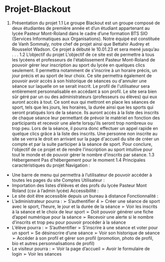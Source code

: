 # Projet-Blackout

1. Présentation du projet
1.1 Le groupe
Blackout est un groupe composé de deux étudiantes de première année et d’un étudiant
appartenant au lycée Pasteur Mont-Roland dans le cadre d’une formation BTS SIO (Services
Informatiques aux Organisations). Notre équipé est constituée de Vanh Sommaly, notre chef
de projet ainsi que Bettahir Audrey et Rousselot Wadson. Ce projet à débuté le 10.01.23 et
sera mené jusqu’au . . .
1.2 L’objectif du projet
L'objectif de ce site est de permettre à tous les lycéens et professeurs de l'établissement
Pasteur Mont-Roland de pouvoir gérer leur inscription au sport du lycée en quelques clics
seulement.
Il permettra notamment de s'inscrire à un horaire précis, un jour précis et au sport de leur
choix. Ce site permettra également de pouvoir avoir accès à son historique de séances ou
d'annuler une séance sur laquelle on se serait inscrit. Le profil de l'utilisateur sera
entièrement personnalisable en accédant à son profil.
Le site sera bien sûr géré par un ou des administrateurs (professeurs ou élèves) qui eux
auront accès à tout.
Ce sont eux qui mettront en place les séances de sport, tels que les jours, les horaires, la
durée ainsi que les sports qui seront pratiqués lors de la séance.
Ils auront accès à la liste des inscrits de chaque séance leur permettant de prévoir le
matériel en fonction des participants et recevoir une alerte lorsqu'ils seront trop nombreux
ou trop peu. Lors de la séance, il pourra donc effectuer un appel rapide en quelque clics
grâce à la liste des inscrits.
Une personne non inscrite au site se verra le droit en arrivant sur la page d'accueil du site de
créer un compte et par la suite participer à la séance de sport.
Pour conclure, l'objectif de ce projet et de rendre l'inscription au sport intuitive pour tout le
monde et de pouvoir gérer le nombre d'inscrits par séance.
1.3 Hébergement
Pas d’hébergement pour le moment
1.4 Principales caractéristiques du projet
Navigation :
- Une barre de menu qui permettra à l’utilisateur de pouvoir accéder à toutes les
pages du site
Comptes Utilisateur :
- Importation des listes d’élèves et des profs du lycée Pasteur Mont Roland (csv à
l’admin lycée)
Accessibilité :
- Le site doit être accessible depuis un bureau à distance
Fonctionnalité :
- L’administrateur pourra :
➢ S’authentifier
4
➢ Créer une séance de sport avec le sport, l’heure, le jour et la durée de
la séance
➢ Voir les inscrits à la séance et le choix de leur sport
➢ Doit pouvoir générer une fiche d’appel numérique pour la séance
➢ Recevoir une alerte si le nombre d’inscrits et trop peu pour pouvoir
procéder à la séance
- L’élève pourra :
➢ S’authentifier
➢ S’inscrire à une séance et voter pour un sport
➢ Se désinscrire d’une séance
➢ Voir son historique de séance
➢ Accéder à son profil et gérer son profil (promotion, photo de profil,
bio et autres personnalisations de profil)
- Le visiteur pourra :
➢ Voir la page d’accueil
➢ Avoir le formulaire de login
➢ Voir les séances
